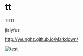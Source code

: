 # tt

11111

jiaiyfus

http://younghz.github.io/Markdown/

![test](https://github.com/juemu65/tt/blob/master/img/xylogo.png)
